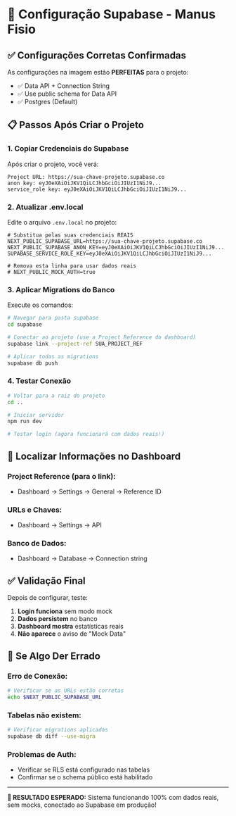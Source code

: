 # 🚀 Configuração Supabase - Manus Fisio

## ✅ Configurações Corretas Confirmadas

As configurações na imagem estão **PERFEITAS** para o projeto:
- ✅ Data API + Connection String
- ✅ Use public schema for Data API  
- ✅ Postgres (Default)

## 📋 Passos Após Criar o Projeto

### 1. **Copiar Credenciais do Supabase**

Após criar o projeto, você verá:
```
Project URL: https://sua-chave-projeto.supabase.co
anon key: eyJ0eXAiOiJKV1QiLCJhbGciOiJIUzI1NiJ9...
service_role key: eyJ0eXAiOiJKV1QiLCJhbGciOiJIUzI1NiJ9...
```

### 2. **Atualizar .env.local**

Edite o arquivo `.env.local` no projeto:

```env
# Substitua pelas suas credenciais REAIS
NEXT_PUBLIC_SUPABASE_URL=https://sua-chave-projeto.supabase.co
NEXT_PUBLIC_SUPABASE_ANON_KEY=eyJ0eXAiOiJKV1QiLCJhbGciOiJIUzI1NiJ9...
SUPABASE_SERVICE_ROLE_KEY=eyJ0eXAiOiJKV1QiLCJhbGciOiJIUzI1NiJ9...

# Remova esta linha para usar dados reais
# NEXT_PUBLIC_MOCK_AUTH=true
```

### 3. **Aplicar Migrations do Banco**

Execute os comandos:

```bash
# Navegar para pasta supabase
cd supabase

# Conectar ao projeto (use a Project Reference do dashboard)
supabase link --project-ref SUA_PROJECT_REF

# Aplicar todas as migrations
supabase db push
```

### 4. **Testar Conexão**

```bash
# Voltar para a raiz do projeto
cd ..

# Iniciar servidor
npm run dev

# Testar login (agora funcionará com dados reais!)
```

## 🔧 **Localizar Informações no Dashboard**

### Project Reference (para o link):
- Dashboard → Settings → General → Reference ID

### URLs e Chaves:
- Dashboard → Settings → API

### Banco de Dados:
- Dashboard → Database → Connection string

## ✅ **Validação Final**

Depois de configurar, teste:

1. **Login funciona** sem modo mock
2. **Dados persistem** no banco
3. **Dashboard mostra** estatísticas reais
4. **Não aparece** o aviso de "Mock Data"

## 🚨 **Se Algo Der Errado**

### Erro de Conexão:
```bash
# Verificar se as URLs estão corretas
echo $NEXT_PUBLIC_SUPABASE_URL
```

### Tabelas não existem:
```bash
# Verificar migrations aplicadas
supabase db diff --use-migra
```

### Problemas de Auth:
- Verificar se RLS está configurado nas tabelas
- Confirmar se o schema público está habilitado

---

**🎯 RESULTADO ESPERADO:**
Sistema funcionando 100% com dados reais, sem mocks, conectado ao Supabase em produção! 
